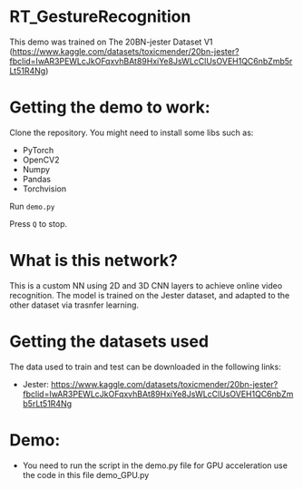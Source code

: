 # RT_GestureRecognition
This demo was trained on The 20BN-jester Dataset V1 (https://www.kaggle.com/datasets/toxicmender/20bn-jester?fbclid=IwAR3PEWLcJkOFqxvhBAt89HxiYe8JsWLcClUsOVEH1QC6nbZmb5rLt51R4Ng)


# Getting the demo to work:

Clone the repository.
You might need to install some libs such as:
  - PyTorch
  - OpenCV2
  - Numpy
  - Pandas 
  - Torchvision
  
Run `demo.py`

Press `Q` to stop.

# What is this network?

This is a custom NN using 2D and 3D CNN layers to achieve online video recognition. 
The model is trained on the Jester dataset, and adapted to the other dataset via trasnfer learning.

# Getting the datasets used

The data used to train and test can be downloaded in the following links:

- Jester: https://www.kaggle.com/datasets/toxicmender/20bn-jester?fbclid=IwAR3PEWLcJkOFqxvhBAt89HxiYe8JsWLcClUsOVEH1QC6nbZmb5rLt51R4Ng


# Demo:

- You need to run the script in the demo.py file for GPU acceleration use the code in this file demo_GPU.py



